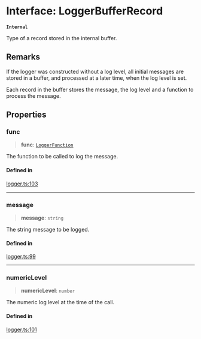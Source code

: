 # Interface: LoggerBufferRecord

**`Internal`**

Type of a record stored in the internal buffer.

## Remarks

If the logger was constructed without a log level, all initial
messages are stored in a buffer, and processed at a later time,
when the log level is set.

Each record in the buffer stores the message, the log level and
a function to process the message.

## Properties

### func

> **func**: [`LoggerFunction`](../type-aliases/LoggerFunction.md)

The function to be called to log the message.

#### Defined in

[logger.ts:103](https://github.com/xpack/logger-ts/blob/28427b668c23e6cbfac6c95ed7d50aa62c2bebdf/src/lib/logger.ts#L103)

***

### message

> **message**: `string`

The string message to be logged.

#### Defined in

[logger.ts:99](https://github.com/xpack/logger-ts/blob/28427b668c23e6cbfac6c95ed7d50aa62c2bebdf/src/lib/logger.ts#L99)

***

### numericLevel

> **numericLevel**: `number`

The numeric log level at the time of the call.

#### Defined in

[logger.ts:101](https://github.com/xpack/logger-ts/blob/28427b668c23e6cbfac6c95ed7d50aa62c2bebdf/src/lib/logger.ts#L101)

